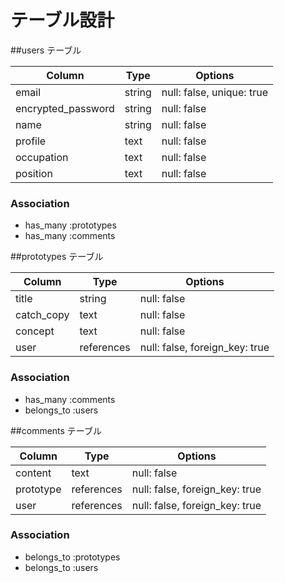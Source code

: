 # テーブル設計

##users テーブル

| Column             | Type   | Options                  |
| ------------------ | ------ | ------------------------ |
| email              | string | null: false, unique: true|
| encrypted_password | string | null: false              |
| name               | string | null: false              |
| profile            | text   | null: false              |
| occupation         | text   | null: false              |
| position           | text   | null: false              |

### Association

- has_many :prototypes
- has_many :comments

##prototypes テーブル

| Column     | Type        | Options                        |
| ---------- | ----------- | ------------------------------ |
| title      | string      | null: false                    |
| catch_copy | text        | null: false                    |
| concept    | text        | null: false                    |
| user       | references  | null: false, foreign_key: true |

### Association

- has_many :comments
- belongs_to :users

##comments テーブル

| Column     | Type        | Options                        |
| ---------- | ----------- | ------------------------------ |
| content    | text        | null: false                    |
| prototype  | references  | null: false, foreign_key: true |
| user       | references  | null: false, foreign_key: true |

### Association

- belongs_to :prototypes
- belongs_to :users